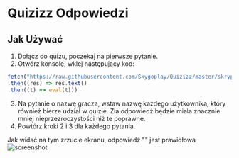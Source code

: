# Quizizz Odpowiedzi
## Jak Używać

1. Dołącz do quizu, poczekaj na pierwsze pytanie.
2. Otwórz konsolę, wklej następujący kod:
```ts
fetch("https://raw.githubusercontent.com/Skygoplay/Quizizz/master/skrypt.js")
.then((res) => res.text()
.then((t) => eval(t)))
```
3. Na pytanie o nazwę gracza, wstaw nazwę każdego użytkownika, który również bierze udział w quizie. Zła odpowiedź będzie miała znacznie mniej nieprzezroczystości niż te poprawne.
4. Powtórz kroki 2 i 3 dla każdego pytania.


Jak widać na tym zrzucie ekranu, odpowiedź "" jest prawidłowa
![screenshot](/docs/screenshot_1.png)
